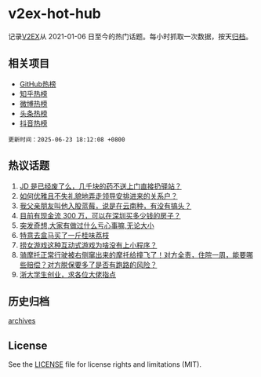 # v2ex-hot-hub

 记录[V2EX](https://www.v2ex.com/)从 2021-01-06 日至今的热门话题。每小时抓取一次数据，按天[归档](archives)。
 
 ## 相关项目

- [GitHub热榜](https://github.com/snaildev/github-hot-hub)
- [知乎热榜](https://github.com/snaildev/zhihu-hot-hub)
- [微博热榜](https://github.com/snaildev/weibo-hot-hub)
- [头条热榜](https://github.com/snaildev/toutiao-hot-hub)
- [抖音热榜](https://github.com/snaildev/douyin-hot-hub)


 `更新时间：2025-06-23 18:12:08 +0800`

## 热议话题

1. [JD 是已经废了么，几千块的药不送上门直接扔驿站？](https://www.v2ex.com/t/1140359)
1. [如何优雅且不失礼貌地弄走领导安排进来的关系户？](https://www.v2ex.com/t/1140348)
1. [我父亲朋友叫他入股蓝莓，说是在云南种，有没有搞头？](https://www.v2ex.com/t/1140331)
1. [目前有现金流 300 万，可以在深圳买多少钱的房子？](https://www.v2ex.com/t/1140345)
1. [突发奇想,大家有做过什么亏心事嘛,无论大小](https://www.v2ex.com/t/1140322)
1. [特意去盒马买了一斤桂味荔枝](https://www.v2ex.com/t/1140340)
1. [捞女游戏这种互动式游戏为啥没有上小程序？](https://www.v2ex.com/t/1140394)
1. [骑摩托正常行驶被右侧窜出来的摩托给撞飞了！对方全责，住院一周，能要哪些赔偿？对方脱保要多了是否有跑路的风险？](https://www.v2ex.com/t/1140328)
1. [浙大学生创业，求各位大佬指点](https://www.v2ex.com/t/1140377)

## 历史归档

[archives](archives)

## License

See the [LICENSE](LICENSE) file for license rights and limitations (MIT).
